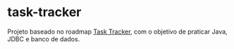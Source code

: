 # task-tracker

Projeto baseado no roadmap [Task Tracker](https://roadmap.sh/projects/task-tracker), com o objetivo de praticar Java, JDBC e banco de dados.
